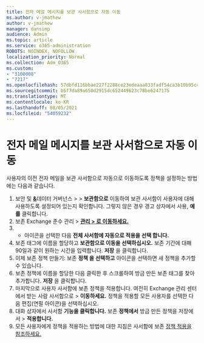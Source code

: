 ```yaml
---
title: 전자 메일 메시지를 보관 사서함으로 자동 이동
ms.author: v-jmathew
author: v-jmathew
manager: dansimp
audience: Admin
ms.topic: article
ms.service: o365-administration
ROBOTS: NOINDEX, NOFOLLOW
localization_priority: Normal
ms.collection: Adm_O365
ms.custom:
- "3100008"
- "7217"
ms.openlocfilehash: 57dbfd116bbae227f2288ce23edeaaa833fadf54ca3b10b95c49512758542e32
ms.sourcegitcommit: b5f7da89a650d2915dc652449623c78be6247175
ms.translationtype: MT
ms.contentlocale: ko-KR
ms.lasthandoff: 08/05/2021
ms.locfileid: "54059232"
---
```

# <a name="automatically-move-email-messages-to-the-archive-mailbox"></a>전자 메일 메시지를 보관 사서함으로 자동 이동

사용자의 이전 전자 메일을 보관 사서함으로 자동으로 이동하도록 정책을 설정하는 방법에는 다음과 같습니다.

1. 보안 및 [**&**](https://go.microsoft.com/fwlink/p/?linkid=2077143)데이터 거버넌스  >    >  **보관함으로** 이동하여 보관 사서함이 사용자에 대해 사용하도록 설정되어 있는지 확인합니다. 그렇지 않은 경우 경고  상자에서 사용, **예를** 클릭합니다.
2. 보존 Exchange 준수 관리 > [**관리 > 로 이동하세요.**](https://go.microsoft.com/fwlink/?linkid=2059104)
3. + 아이콘을 선택한 다음 **전체 사서함에 자동으로 적용을 선택 합니다.**
4. 보존 태그에 이름을 할당하고 **보관함으로 이동을 선택하십시오.** 보존 기간에 대해 90일과 같이 원하는 시간을 입력합니다. **저장** 을 클릭합니다.
5. 이제 보존 정책 만들기: 보존 **정책 을 선택하고** 아이콘을 선택하면 새 정책을 추가할 수 있습니다.
6. 보존 정책에 이름을 할당한 다음 클릭한 후 스크롤하여 방금 만든 보존 태그를 찾아 추가합니다. **저장** 을 클릭합니다.
7. 마지막으로 사용자 사서함에 보존 정책을 적용합니다. 여전히 Exchange 관리 센터에서 받는 사람 사서함으로  >  **이동하세요.** 정책을 적용할 모든 사용자를 선택한 다음 편집(연필 아이콘)을 선택하십시오. 
8. 대화 상자에서 사서함 **기능을 클릭합니다.** 보존 **정책에서** 방금 만든 정책을 저장에서 > **적용합니다.**
9. 모든 사용자에게 정책을 적용하는 방법에 대한 지침은 사서함에 보존 [정책 적용을 참조하세요.](https://docs.microsoft.com/exchange/security-and-compliance/messaging-records-management/apply-retention-policy)
